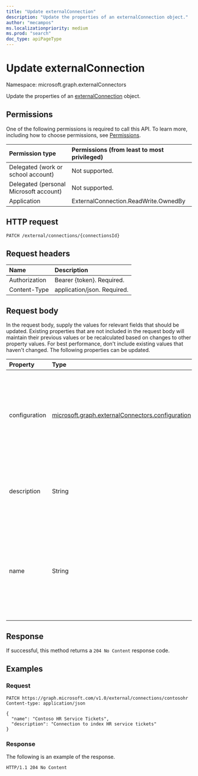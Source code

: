 ```yaml
---
title: "Update externalConnection"
description: "Update the properties of an externalConnection object."
author: "mecampos"
ms.localizationpriority: medium
ms.prod: "search"
doc_type: apiPageType
---
```


# Update externalConnection

Namespace: microsoft.graph.externalConnectors

Update the properties of an [externalConnection](../resources/externalconnectors-externalconnection.md) object.

## Permissions
One of the following permissions is required to call this API. To learn more, including how to choose permissions, see [Permissions](/graph/permissions-reference).

| Permission type                        | Permissions (from least to most privileged) |
|:---------------------------------------|:--------------------------------------------|
| Delegated (work or school account)     | Not supported. |
| Delegated (personal Microsoft account) | Not supported. |
| Application                            | ExternalConnection.ReadWrite.OwnedBy |

## HTTP request

<!-- {
  "blockType": "ignored"
}
-->
``` http
PATCH /external/connections/{connectionsId}
```

## Request headers

| Name          | Description                 |
|:--------------|:----------------------------|
| Authorization | Bearer {token}. Required.   |
| Content-Type  | application/json. Required. |

## Request body
In the request body, supply the values for relevant fields that should be updated. Existing properties that are not included in the request body will maintain their previous values or be recalculated based on changes to other property values. For best performance, don't include existing values that haven't changed. The following properties can be updated.

| Property      | Type                                           | Description |
|:--------------|:-----------------------------------------------|:------------|
| configuration | [microsoft.graph.externalConnectors.configuration](../resources/externalconnectors-configuration.md) | Specifies additional application IDs that are allowed to manage the connection and to index content in the connection. |
| description   | String                                         | Description of the connection displayed in the Microsoft 365 admin center. |
| name          | String                                         | The display name of the connection to be displayed in the Microsoft 365 admin center. Maximum length of 128 characters. |


## Response

If successful, this method returns a `204 No Content` response code.

## Examples

### Request


<!-- {
  "blockType": "request",
  "name": "update_externalconnection"
}
-->
``` http
PATCH https://graph.microsoft.com/v1.0/external/connections/contosohr
Content-type: application/json

{
  "name": "Contoso HR Service Tickets",
  "description": "Connection to index HR service tickets"
}
```


<!-- markdownlint-disable MD024 -->
### Response
<!-- markdownlint-enable MD024 -->

The following is an example of the response.

<!-- {
  "blockType": "response",
  "truncated": true
} -->

```http
HTTP/1.1 204 No Content
```
